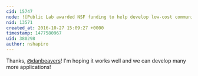 ```yaml
---
cid: 15747
node: ![Public Lab awarded NSF funding to help develop low-cost community formaldehyde monitoring technique](../notes/nshapiro/10-17-2016/public-lab-awarded-nsf-funding-to-help-develop-low-cost-community-formaldehyde-monitoring-technique)
nid: 13571
created_at: 2016-10-27 15:09:27 +0000
timestamp: 1477580967
uid: 380298
author: nshapiro
---
```


Thanks, [@danbeavers](/profile/danbeavers)! I'm hoping it works well and we can develop many more applications!